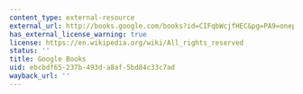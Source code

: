 ```yaml
---
content_type: external-resource
external_url: http://books.google.com/books?id=CIFqbWcjfHEC&pg=PA9=onepage
has_external_license_warning: true
license: https://en.wikipedia.org/wiki/All_rights_reserved
status: ''
title: Google Books
uid: ebcbdf65-237b-493d-a8af-5bd84c33c7ad
wayback_url: ''
---
```

